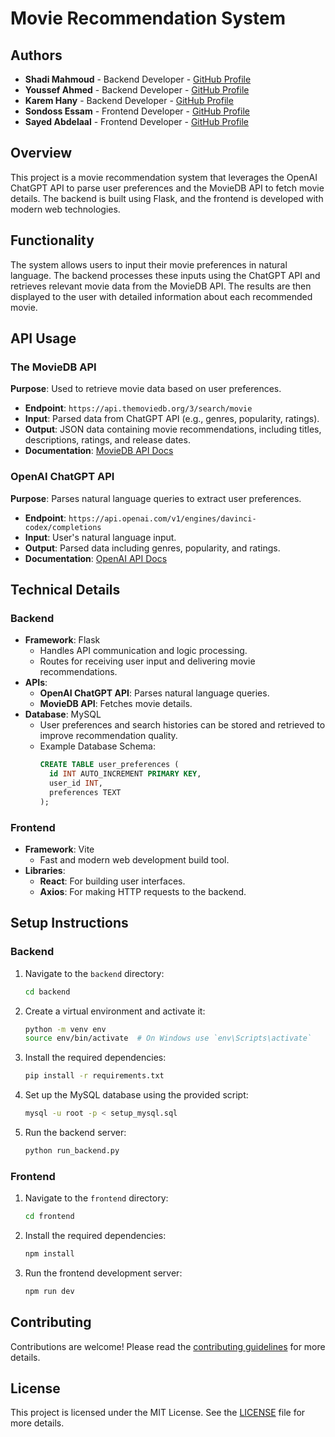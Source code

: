 # Movie Recommendation System

## Authors
- **Shadi Mahmoud** - Backend Developer - [GitHub Profile](https://github.com/Oxshady)
- **Youssef Ahmed** - Backend Developer - [GitHub Profile](https://github.com/youssef3092004)
- **Karem Hany** - Backend Developer - [GitHub Profile](https://github.com/K-a-r-e-e-m)
- **Sondoss Essam** - Frontend Developer - [GitHub Profile](https://github.com/sondosEssam)
- **Sayed Abdelaal** - Frontend Developer - [GitHub Profile](https://github.com/sayedabdelal)

## Overview
This project is a movie recommendation system that leverages the OpenAI ChatGPT API to parse user preferences and the MovieDB API to fetch movie details. The backend is built using Flask, and the frontend is developed with modern web technologies.

## Functionality
The system allows users to input their movie preferences in natural language. The backend processes these inputs using the ChatGPT API and retrieves relevant movie data from the MovieDB API. The results are then displayed to the user with detailed information about each recommended movie.

## API Usage

### The MovieDB API
**Purpose**: Used to retrieve movie data based on user preferences.
- **Endpoint**: `https://api.themoviedb.org/3/search/movie`
- **Input**: Parsed data from ChatGPT API (e.g., genres, popularity, ratings).
- **Output**: JSON data containing movie recommendations, including titles, descriptions, ratings, and release dates.
- **Documentation**: [MovieDB API Docs](https://developers.themoviedb.org/3)

### OpenAI ChatGPT API
**Purpose**: Parses natural language queries to extract user preferences.
- **Endpoint**: `https://api.openai.com/v1/engines/davinci-codex/completions`
- **Input**: User's natural language input.
- **Output**: Parsed data including genres, popularity, and ratings.
- **Documentation**: [OpenAI API Docs](https://beta.openai.com/docs/)

## Technical Details

### Backend
- **Framework**: Flask
  - Handles API communication and logic processing.
  - Routes for receiving user input and delivering movie recommendations.
- **APIs**:
  - **OpenAI ChatGPT API**: Parses natural language queries.
  - **MovieDB API**: Fetches movie details.
- **Database**: MySQL
  - User preferences and search histories can be stored and retrieved to improve recommendation quality.
  - Example Database Schema:
    ```sql
    CREATE TABLE user_preferences (
      id INT AUTO_INCREMENT PRIMARY KEY,
      user_id INT,
      preferences TEXT
    );
    ```

### Frontend
- **Framework**: Vite
  - Fast and modern web development build tool.
- **Libraries**:
  - **React**: For building user interfaces.
  - **Axios**: For making HTTP requests to the backend.

## Setup Instructions

### Backend
1. Navigate to the `backend` directory:
    ```sh
    cd backend
    ```
2. Create a virtual environment and activate it:
    ```sh
    python -m venv env
    source env/bin/activate  # On Windows use `env\Scripts\activate`
    ```
3. Install the required dependencies:
    ```sh
    pip install -r requirements.txt
    ```
4. Set up the MySQL database using the provided script:
    ```sh
    mysql -u root -p < setup_mysql.sql
    ```
5. Run the backend server:
    ```sh
    python run_backend.py
    ```

### Frontend
1. Navigate to the `frontend` directory:
    ```sh
    cd frontend
    ```
2. Install the required dependencies:
    ```sh
    npm install
    ```
3. Run the frontend development server:
    ```sh
    npm run dev
    ```

## Contributing
Contributions are welcome! Please read the [contributing guidelines](CONTRIBUTING.md) for more details.

## License
This project is licensed under the MIT License. See the [LICENSE](LICENSE) file for more details.
